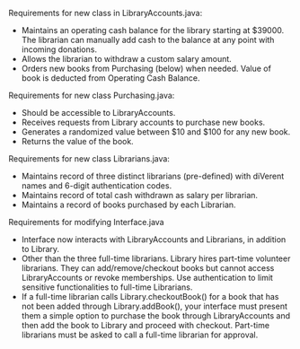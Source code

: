 Requirements for new class in LibraryAccounts.java:
- Maintains an operating cash balance for the library starting at $39000. The librarian can
manually add cash to the balance at any point with incoming donations.
- Allows the librarian to withdraw a custom salary amount.
- Orders new books from Purchasing (below) when needed. Value of book is deducted from
Operating Cash Balance.

Requirements for new class Purchasing.java:
- Should be accessible to LibraryAccounts.
- Receives requests from Library accounts to purchase new books.
- Generates a randomized value between $10 and $100 for any new book.
- Returns the value of the book.

Requirements for new class Librarians.java:
- Maintains record of three distinct librarians (pre-defined) with diVerent names and 6-digit
authentication codes.
- Maintains record of total cash withdrawn as salary per librarian.
- Maintains a record of books purchased by each Librarian.

Requirements for modifying Interface.java
- Interface now interacts with LibraryAccounts and Librarians, in addition to Library.
- Other than the three full-time librarians. Library hires part-time volunteer librarians. They
can add/remove/checkout books but cannot access LibraryAccounts or revoke
memberships. Use authentication to limit sensitive functionalities to full-time Librarians.
- If a full-time librarian calls Library.checkoutBook() for a book that has not been added
through Library.addBook(), your interface must present them a simple option to purchase
the book through LibraryAccounts and then add the book to Library and proceed with
checkout. Part-time librarians must be asked to call a full-time librarian for approval.